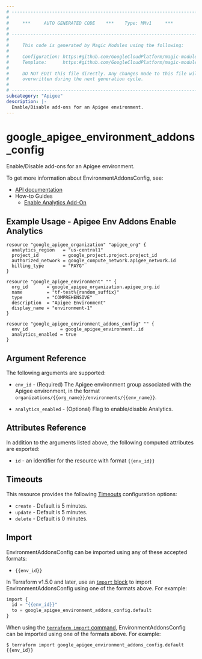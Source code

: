 ```yaml
---
# ----------------------------------------------------------------------------
#
#     ***     AUTO GENERATED CODE    ***    Type: MMv1     ***
#
# ----------------------------------------------------------------------------
#
#     This code is generated by Magic Modules using the following:
#
#     Configuration: https:#github.com/GoogleCloudPlatform/magic-modules/tree/main/mmv1/products/apigee/EnvironmentAddonsConfig.yaml
#     Template:      https:#github.com/GoogleCloudPlatform/magic-modules/tree/main/mmv1/templates/terraform/resource.html.markdown.tmpl
#
#     DO NOT EDIT this file directly. Any changes made to this file will be
#     overwritten during the next generation cycle.
#
# ----------------------------------------------------------------------------
subcategory: "Apigee"
description: |-
  Enable/Disable add-ons for an Apigee environment.
---
```


# google_apigee_environment_addons_config

Enable/Disable add-ons for an Apigee environment.


To get more information about EnvironmentAddonsConfig, see:

* [API documentation](https://cloud.google.com/apigee/docs/reference/apis/apigee/rest/v1/organizations.environments.addonsConfig/setAddonEnablement)
* How-to Guides
    * [Enable Analytics Add-On](https://cloud.google.com/apigee/docs/api-platform/reference/manage-analytics-add-on)

## Example Usage - Apigee Env Addons Enable Analytics


```hcl
resource "google_apigee_organization" "apigee_org" {
  analytics_region   = "us-central1"
  project_id         = google_project.project.project_id
  authorized_network = google_compute_network.apigee_network.id
  billing_type       = "PAYG"
}

resource "google_apigee_environment" "" {
  org_id       = google_apigee_organization.apigee_org.id
  name         = "tf-test%{random_suffix}"
  type         = "COMPREHENSIVE"
  description  = "Apigee Environment"
  display_name = "environment-1"
}

resource "google_apigee_environment_addons_config" "" {
  env_id            = google_apigee_environment..id
  analytics_enabled = true
}
```

## Argument Reference

The following arguments are supported:


* `env_id` -
  (Required)
  The Apigee environment group associated with the Apigee environment,
  in the format `organizations/{{org_name}}/environments/{{env_name}}`.


* `analytics_enabled` -
  (Optional)
  Flag to enable/disable Analytics.



## Attributes Reference

In addition to the arguments listed above, the following computed attributes are exported:

* `id` - an identifier for the resource with format `{{env_id}}`


## Timeouts

This resource provides the following
[Timeouts](https://developer.hashicorp.com/terraform/plugin/sdkv2/resources/retries-and-customizable-timeouts) configuration options:

- `create` - Default is 5 minutes.
- `update` - Default is 5 minutes.
- `delete` - Default is 0 minutes.

## Import


EnvironmentAddonsConfig can be imported using any of these accepted formats:

* `{{env_id}}`


In Terraform v1.5.0 and later, use an [`import` block](https://developer.hashicorp.com/terraform/language/import) to import EnvironmentAddonsConfig using one of the formats above. For example:

```tf
import {
  id = "{{env_id}}"
  to = google_apigee_environment_addons_config.default
}
```

When using the [`terraform import` command](https://developer.hashicorp.com/terraform/cli/commands/import), EnvironmentAddonsConfig can be imported using one of the formats above. For example:

```
$ terraform import google_apigee_environment_addons_config.default {{env_id}}
```
